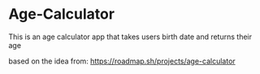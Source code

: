 # Age-Calculator
This is an age calculator app that takes users birth date and returns their age

based on the idea from:
  https://roadmap.sh/projects/age-calculator
